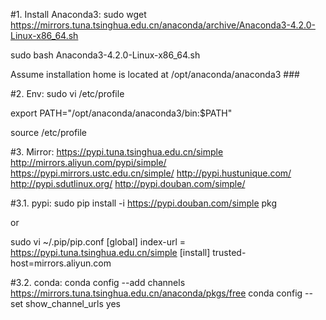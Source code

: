 #1. Install Anaconda3:
sudo wget https://mirrors.tuna.tsinghua.edu.cn/anaconda/archive/Anaconda3-4.2.0-Linux-x86_64.sh
   
sudo bash Anaconda3-4.2.0-Linux-x86_64.sh

Assume installation home is located at /opt/anaconda/anaconda3 ###

#2. Env:
sudo vi /etc/profile
   
export PATH="/opt/anaconda/anaconda3/bin:$PATH"
   
source /etc/profile

#3. Mirror:
https://pypi.tuna.tsinghua.edu.cn/simple
http://mirrors.aliyun.com/pypi/simple/
https://pypi.mirrors.ustc.edu.cn/simple/
http://pypi.hustunique.com/
http://pypi.sdutlinux.org/ 
http://pypi.douban.com/simple/
   
#3.1. pypi:
sudo pip install -i https://pypi.douban.com/simple pkg

or 
 
sudo vi ~/.pip/pip.conf
[global]
index-url = https://pypi.tuna.tsinghua.edu.cn/simple
[install]
trusted-host=mirrors.aliyun.com

#3.2. conda:
conda config --add channels https://mirrors.tuna.tsinghua.edu.cn/anaconda/pkgs/free
conda config --set show_channel_urls yes   
